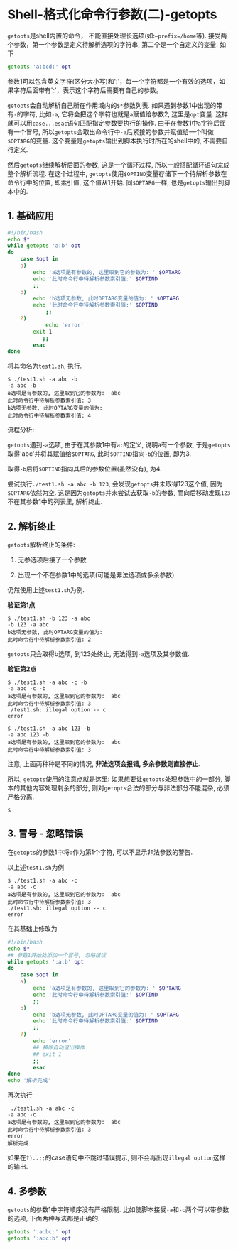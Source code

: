 # Shell-格式化命令行参数(二)-getopts

`getopts`是shell内置的命令， 不能直接处理长选项(如:`–prefix=/home`等). 接受两个参数，第一个参数是定义待解析选项的字符串, 第二个是一个自定义的变量. 如下

```bash
getopts 'a:bcd:' opt
```

参数1可以包含英文字符(区分大小写)和':'，每一个字符都是一个有效的选项，如果字符后面带有':'，表示这个字符后需要有自己的参数。

`getopts`会自动解析自己所在作用域内的`$*`参数列表. 如果遇到参数1中出现的带有`-`的字符, 比如`-a`, 它将会把这个字符也就是`a`赋值给参数2, 这里是`opt`变量. 这样就可以用`case...esac`语句匹配指定参数要执行的操作. 由于在参数1中`a`字符后面有一个冒号, 所以`getopts`会取出命令行中`-a`后紧接的参数并赋值给一个叫做`$OPTARG`的变量. 这个变量是`getopts`输出到脚本执行时所在的shell中的, 不需要自行定义.

然后`getopts`继续解析后面的参数, 这是一个循环过程, 所以一般搭配循环语句完成整个解析流程. 在这个过程中, `getopts`使用`$OPTIND`变量存储下一个待解析参数在命令行中的位置, 即索引值, 这个值从1开始. 同`$OPTARG`一样, 也是`getopts`输出到脚本中的.

## 1. 基础应用

```bash
#!/bin/bash
echo $*
while getopts 'a:b' opt
do
	case $opt in
	a) 
        echo 'a选项是有参数的, 这里取到它的参数为: ' $OPTARG
	    echo '此时命令行中待解析参数索引值:' $OPTIND
	    ;;
	b) 
        echo 'b选项无参数, 此时OPTARG变量的值为: ' $OPTARG        
	    echo '此时命令行中待解析参数索引值:' $OPTIND
            ;;
	?)
            echo 'error'
	    exit 1
           ;;
        esac
done
```

将其命名为`test1.sh`, 执行.

```
$ ./test1.sh -a abc -b
-a abc -b
a选项是有参数的, 这里取到它的参数为:  abc
此时命令行中待解析参数索引值: 3
b选项无参数, 此时OPTARG变量的值为:
此时命令行中待解析参数索引值: 4
```

流程分析:

`getopts`遇到`-a`选项, 由于在其参数1中有`a:`的定义, 说明a有一个参数, 于是`getopts`取得'abc'并将其赋值给`$OPTARG`, 此时`$OPTIND`指向`-b`的位置, 即为3.

取得`-b`后将`$OPTIND`指向其后的参数位置(虽然没有), 为4.

尝试执行`./test1.sh -a abc -b 123`, 会发现`getopts`并未取得123这个值, 因为`$OPTARG`依然为空. 这是因为`getopts`并未尝试去获取`-b`的参数, 而向后移动发现`123`不在其参数1中的列表里, 解析终止.


## 2. 解析终止

`getopts`解析终止的条件:

1. 无参选项后接了一个参数

2. 出现一个不在参数1中的选项(可能是非法选项或多余参数)

仍然使用上述`test1.sh`为例.

**验证第1点**

```
$ ./test1.sh -b 123 -a abc
-b 123 -a abc
b选项无参数, 此时OPTARG变量的值为: 
此时命令行中待解析参数索引值: 2
```

`getopts`只会取得b选项, 到123处终止, 无法得到`-a`选项及其参数值.

**验证第2点**

```
$ ./test1.sh -a abc -c -b 
-a abc -c -b
a选项是有参数的, 这里取到它的参数为:  abc
此时命令行中待解析参数索引值: 3
./test1.sh: illegal option -- c
error

$ ./test1.sh -a abc 123 -b 
-a abc 123 -b
a选项是有参数的, 这里取到它的参数为:  abc
此时命令行中待解析参数索引值: 3
```

注意, 上面两种种是不同的情况, **非法选项会报错, 多余参数则直接停止**.

所以, `getopts`使用的注意点就是这里: 如果想要让`getopts`处理参数中的一部分, 脚本的其他内容处理剩余的部分, 则对`getopts`合法的部分与非法部分不能混杂, 必须严格分离.

```
$ 
```

## 3. 冒号 - 忽略错误

在`getopts`的参数1中将`:`作为第1个字符, 可以不显示非法参数的警告.

以上述`test1.sh`为例

```
$ ./test1.sh -a abc -c
-a abc -c
a选项是有参数的, 这里取到它的参数为:  abc
此时命令行中待解析参数索引值: 3
./test1.sh: illegal option -- c
error
```

在其基础上修改为

```bash
#!/bin/bash
echo $*
## 参数1开始处添加一个冒号, 忽略错误
while getopts ':a:b' opt
do
	case $opt in
	a) 
        echo 'a选项是有参数的, 这里取到它的参数为: ' $OPTARG
	    echo '此时命令行中待解析参数索引值:' $OPTIND
	    ;;
	b) 
        echo 'b选项无参数, 此时OPTARG变量的值为: ' $OPTARG        
	    echo '此时命令行中待解析参数索引值:' $OPTIND
        ;;
	?)
        echo 'error'
		## 移除自动退出操作
	    ## exit 1
        ;;
        esac
done
echo '解析完成'
```

再次执行

```
 ./test1.sh -a abc -c
-a abc -c
a选项是有参数的, 这里取到它的参数为:  abc
此时命令行中待解析参数索引值: 3
error
解析完成
```

如果在`?)..;;`的case语句中不跳过错误提示, 则不会再出现`illegal option`这样的输出.

## 4. 多参数

`getopts`的参数1中字符顺序没有严格限制. 比如使脚本接受`-a`和`-c`两个可以带参数的选项, 下面两种写法都是正确的.

```bash
getopts ':a:bc:' opt
getopts ':a:c:b' opt
```
